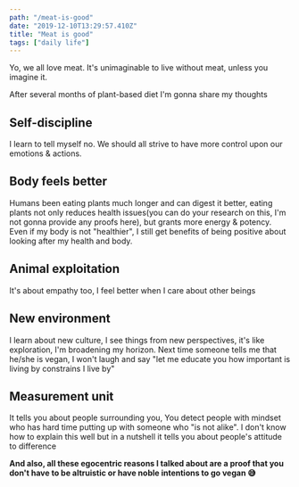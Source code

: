 ```yaml
---
path: "/meat-is-good"
date: "2019-12-10T13:29:57.410Z"
title: "Meat is good"
tags: ["daily life"]
---
```


Yo, we all love meat. It's unimaginable to live without meat, unless you imagine it.

After several months of plant-based diet I'm gonna share my thoughts

## Self-discipline

I learn to tell myself no. We should all strive to have more control upon our emotions & actions.

## Body feels better

Humans been eating plants much longer and can digest it better, eating plants not only reduces health issues(you can do your research on this, I'm not gonna provide any proofs here), but grants more energy & potency. Even if my body is not "healthier", I still get benefits of being positive about looking after my health and body.

## Animal exploitation

It's about empathy too, I feel better when I care about other beings

## New environment

I learn about new culture, I see things from new perspectives, it's like exploration, I'm broadening my horizon. Next time someone tells me that he/she is vegan, I won't laugh and say "let me educate you how important is living by constrains I live by"

## Measurement unit

It tells you about people surrounding you, You detect people with mindset who has hard time putting up with someone who "is not alike". I don't know how to explain this well but in a nutshell it tells you about people's attitude to difference

**And also, all these egocentric reasons I talked about are a proof that you don't have to be altruistic or have noble intentions to go vegan 😅**
